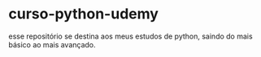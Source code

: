 # curso-python-udemy
esse repositório se destina aos meus estudos de python, saindo do mais básico ao mais avançado.
